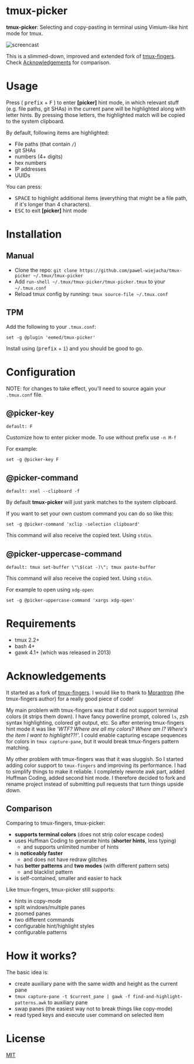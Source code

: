 # tmux-picker

**tmux-picker**: Selecting and copy-pasting in terminal using Vimium-like hint mode for tmux.

![screencast](https://i.imgur.com/sz0176k.gif)

This is a slimmed-down, improved and extended fork of [tmux-fingers](https://github.com/Morantron/tmux-fingers). Check [Acknowledgements](#acknowledgements) for comparison.

# Usage

Press ( <kbd>prefix</kbd> + <kbd>F</kbd> ) to enter **[picker]** hint mode, in which relevant stuff (e.g. file paths, git SHAs) in the current
pane will be highlighted along with letter hints. By pressing those letters, the highlighted match will be copied to the system clipboard.

By default, following items are highlighted:

* File paths (that contain `/`)
* git SHAs
* numbers (4+ digits)
* hex numbers
* IP addresses
* UUIDs

You can press:

* <kbd>SPACE</kbd> to highlight additional items (everything that might be a file path, if it's longer than 4 characters).
* <kbd>ESC</kbd> to exit **[picker]** hint mode

# Installation

## Manual

* Clone the repo: `git clone https://github.com/pawel-wiejacha/tmux-picker ~/.tmux/tmux-picker`
* Add `run-shell ~/.tmux/tmux-picker/tmux-picker.tmux` to your `~/.tmux.conf`
* Reload tmux config by running: `tmux source-file ~/.tmux.conf`


## TPM

Add the following to your `.tmux.conf`: 
```
set -g @plugin 'eemed/tmux-picker'
```

Install using (<kbd>prefix</kbd> + <kbd>i</kbd>) and you should be good to go.

# Configuration

NOTE: for changes to take effect, you'll need to source again your `.tmux.conf` file.

## @picker-key

`default: F`

Customize how to enter picker mode. To use without prefix use `-n M-f`

For example:

```
set -g @picker-key F
```

## @picker-command

`default: xsel --clipboard -f`

By default **tmux-picker** will just yank matches to the system clipboard.

If you want to set your own custom command you can do so like this:

```
set -g @picker-command 'xclip -selection clipboard'
```

This command will also receive the copied text. Using `stdin`.

## @picker-uppercase-command

`default: tmux set-buffer \"\$(cat -)\"; tmux paste-buffer`

This command will also receive the copied text. Using `stdin`.

For example to open using `xdg-open`:

```
set -g @picker-uppercase-command 'xargs xdg-open'
```

# Requirements

* tmux 2.2+
* bash 4+
* gawk 4.1+ (which was released in 2013)

# Acknowledgements

It started as a fork of [tmux-fingers](https://github.com/Morantron/tmux-fingers). I would like to thank to [Morantron](https://github.com/Morantron) (the tmux-fingers author) for a really good piece of code!

My main problem with tmux-fingers was that it did not support terminal colors (it strips them down). I have fancy powerline prompt, colored `ls`, zsh syntax highlighting, colored git output, etc. So after entering tmux-fingers hint mode it was like *'WTF? Where are all my colors? Where am I? Where's the item I want to highlight??!'*. I could enable capturing escape sequences for colors in `tmux capture-pane`, but it would break tmux-fingers pattern matching.

My other problem with tmux-fingers was that it was sluggish. So I started adding color support to `tmux-fingers` and improving its performance. I had to simplify things to make it reliable. I completely rewrote awk part, added Huffman Coding, added second hint mode. I therefore decided to fork and rename project instead of submitting pull requests that turn things upside down.

## Comparison

Comparing to tmux-fingers, tmux-picker:

- **supports terminal colors** (does not strip color escape codes)
- uses Huffman Coding to generate hints (**shorter hints**, less typing)
    - and supports unlimited number of hints
- is **noticeably faster**
    - and does not have redraw glitches
- has **better patterns** and **two modes** (with different pattern sets)
    - and blacklist pattern
- is self-contained, smaller and easier to hack

Like tmux-fingers, tmux-picker still supports:

- hints in copy-mode
- split windows/multiple panes
- zoomed panes
- two different commands
- configurable hint/highlight styles
- configurable patterns

# How it works?

The basic idea is:

- create auxiliary pane with the same width and height as the current pane
- `tmux capture-pane -t $current_pane | gawk -f find-and-highlight-patterns.awk` to auxiliary pane
- swap panes (the easiest way not to break things like copy-mode)
- read typed keys and execute user command on selected item

# License

[MIT](https://github.com/pawel-wiejacha/tmux-picker/blob/master/LICENSE)
